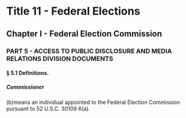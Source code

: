 
# Title 11 - Federal Elections
## Chapter I - Federal Election Commission
### PART 5 - ACCESS TO PUBLIC DISCLOSURE AND MEDIA RELATIONS DIVISION DOCUMENTS
#### § 5.1 Definitions.
##### Commissioner

(b)means an individual appointed to the Federal Election Commission pursuant to 52 U.S.C. 30109 6(a).
